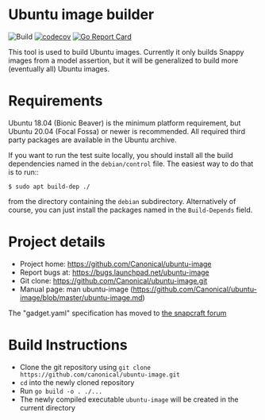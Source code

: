 # Ubuntu image builder

![Build](https://github.com/canonical/ubuntu-image/actions/workflows/github-actions-ci.yml/badge.svg)
[![codecov](https://codecov.io/gh/canonical/ubuntu-image/branch/main/graph/badge.svg?token=F9jE9HKo1a)](https://codecov.io/gh/canonical/ubuntu-image)
[![Go Report Card](https://goreportcard.com/badge/github.com/canonical/ubuntu-image)](https://goreportcard.com/report/github.com/canonical/ubuntu-image)


This tool is used to build Ubuntu images.  Currently it only builds Snappy
images from a model assertion, but it will be generalized to build more
(eventually all) Ubuntu images.


# Requirements

Ubuntu 18.04 (Bionic Beaver) is the minimum platform requirement, but Ubuntu
20.04 (Focal Fossa) or newer is recommended. All required third party packages are available in the
Ubuntu archive.

If you want to run the test suite locally, you should install all the build
dependencies named in the `debian/control` file.  The easiest way to do that
is to run::

    $ sudo apt build-dep ./

from the directory containing the `debian` subdirectory.  Alternatively of
course, you can just install the packages named in the `Build-Depends` field.


# Project details

* Project home: https://github.com/Canonical/ubuntu-image
* Report bugs at: https://bugs.launchpad.net/ubuntu-image
* Git clone: https://github.com/Canonical/ubuntu-image.git
* Manual page: man ubuntu-image
  (https://github.com/Canonical/ubuntu-image/blob/master/ubuntu-image.md)

The "gadget.yaml" specification has moved to [the snapcraft forum](https://forum.snapcraft.io/t/the-gadget-snap)

# Build Instructions

* Clone the git repository using `git clone https://github.com/canonical/ubuntu-image.git`
* `cd` into the newly cloned repository
* Run `go build -o . ./...`
* The newly compiled executable `ubuntu-image` will be created in the current directory

